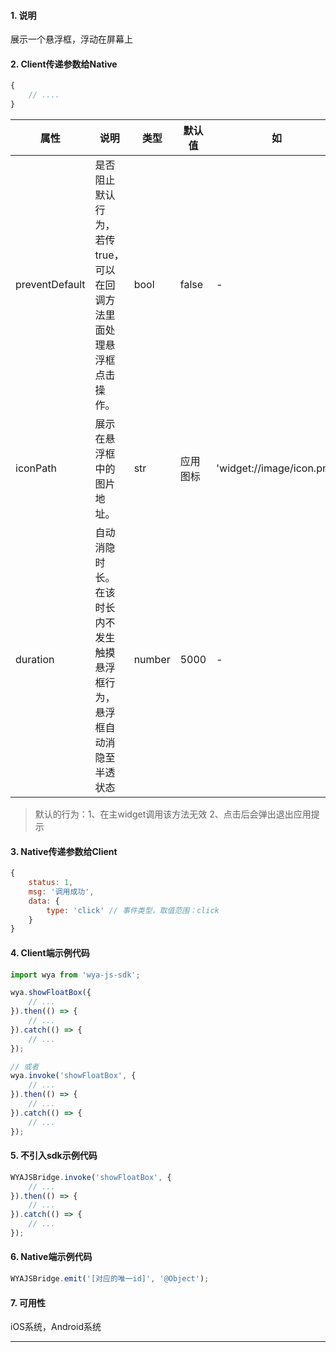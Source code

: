 #### 1. 说明

展示一个悬浮框，浮动在屏幕上

#### 2. Client传递参数给Native

```javascript
{
	// ....
}
```

属性 | 说明 | 类型 | 默认值 | 如
---|---|---|---|---
preventDefault | 是否阻止默认行为，若传true，可以在回调方法里面处理悬浮框点击操作。 | bool | false | -
iconPath | 展示在悬浮框中的图片地址。 | str | 应用图标 | 'widget://image/icon.png'
duration | 自动消隐时长。在该时长内不发生触摸悬浮框行为，悬浮框自动消隐至半透状态 | number | 5000 | -

> 默认的行为：1、在主widget调用该方法无效 2、点击后会弹出退出应用提示

#### 3. Native传递参数给Client

```javascript
{
	status: 1,
	msg: '调用成功',
	data: {
		type: 'click' // 事件类型，取值范围：click
	}
}
```

#### 4. Client端示例代码

```javascript
import wya from 'wya-js-sdk';

wya.showFloatBox({
	// ...
}).then(() => {
	// ...
}).catch(() => {
	// ...
});

// 或者
wya.invoke('showFloatBox', {
	// ...
}).then(() => {
	// ...
}).catch(() => {
	// ...
});
```

#### 5. 不引入sdk示例代码

```javascript
WYAJSBridge.invoke('showFloatBox', {
	// ...
}).then(() => {
	// ...
}).catch(() => {
	// ...
});
```

#### 6. Native端示例代码

```javascript
WYAJSBridge.emit('[对应的唯一id]', '@Object');
```

#### 7. 可用性

iOS系统，Android系统

---------

